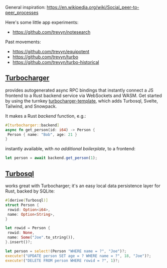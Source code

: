General inspiration: https://en.wikipedia.org/wiki/Social_peer-to-peer_processes

Here's some little app experiments:

- https://github.com/trevyn/notesearch

Past movements:

- https://github.com/trevyn/equipotent
- https://github.com/trevyn/turbo
- https://github.com/trevyn/turbo-historical

## [__Turbocharger__](https://github.com/trevyn/turbocharger)

provides autogenerated async RPC bindings that instantly connect a JS frontend to a Rust backend service via WebSockets and WASM. Get started by using the turnkey [turbocharger-template](https://github.com/trevyn/turbocharger-template/generate), which adds Turbosql, Svelte, Tailwind, and Snowpack.

It makes a Rust _backend_ function, e.g.:

```rust
#[turbocharger::backend]
async fn get_person(id: i64) -> Person {
 Person { name: "Bob", age: 21 }
}
```

instantly available, with _no additional boilerplate_, to a frontend:

```js
let person = await backend.get_person(1);
```

## [__Turbosql__](https://github.com/trevyn/turbosql)

works great with Turbocharger; it's an easy local data persistence layer for Rust, backed by SQLite:

```rust
#[derive(Turbosql)]
struct Person {
 rowid: Option<i64>,
 name: Option<String>,
}

let rowid = Person {
 rowid: None,
 name: Some("Joe".to_string()),
}.insert()?;

let person = select!(Person "WHERE name = ?", "Joe")?;
execute!("UPDATE person SET age = ? WHERE name = ?", 18, "Joe")?;
execute!("DELETE FROM person WHERE rowid = ?", 1)?;
```
